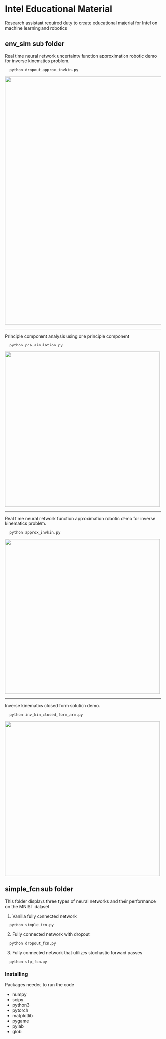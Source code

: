 # Intel Educational Material
Research assistant required duty to create educational material for Intel on machine learning and robotics

## env_sim sub folder
Real time neural network uncertainty function approximation robotic demo for inverse kinematics problem.
```
  python dropout_approx_invkin.py
```
<img src="https://github.com/trevor-richardson/educational_material/blob/master/visualizations/stoch_for_passes.gif" width="800">

---

Principle component analysis using one principle component
```
  python pca_simulation.py
```
<img src="https://github.com/trevor-richardson/educational_material/blob/master/visualizations/pca.gif" width="500">

---

Real time neural network function approximation robotic demo for inverse kinematics problem.
```
  python approx_invkin.py
```
<img src="https://github.com/trevor-richardson/educational_material/blob/master/visualizations/invkin_approx.gif" width="500">

---

Inverse kinematics closed form solution demo.
```
  python inv_kin_closed_form_arm.py
```
<img src="https://github.com/trevor-richardson/educational_material/blob/master/visualizations/invkin_closedform.gif" width="500">


## simple_fcn sub folder
This folder displays three types of neural networks and their performance on the MNIST dataset
1) Vanilla fully connected network
```
  python simple_fcn.py
```
2) Fully connected network with dropout
```
  python dropout_fcn.py
```
3) Fully connected network that utilizes stochastic forward passes
```
  python sfp_fcn.py
```


### Installing

Packages needed to run the code
* numpy
* scipy
* python3
* pytorch
* matplotlib
* pygame
* pylab
* glob
